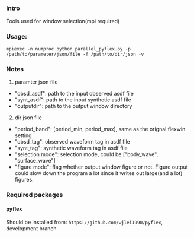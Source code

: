 ### Intro

Tools used for window selection(mpi required)

### Usage:

```
mpiexec -n numproc python parallel_pyflex.py -p /path/to/parameter/json/file -f /path/to/dir/json -v
```

### Notes
1. paramter json file
  * "obsd_asdf": path to the input observed asdf file
  * "synt_asdf": path to the input synthetic asdf file
  * "outputdir": path to the output window directory

2. dir json file
  * "period_band": [period_min, period_max], same as the orignal flexwin setting
  * "obsd_tag": observed waveform tag in asdf file
  * "synt_tag": synthetic waveform tag in asdf file
  * "selection mode": selection mode, could be ["body_wave", "surface_wave"]
  * "figure mode": flag whether output window figure or not. Figure output could slow down the program a lot since it writes out large(and a lot) figures.

### Required packages

#### pyflex

Should be installed from:
```https://github.com/wjlei1990/pyflex```, development branch
